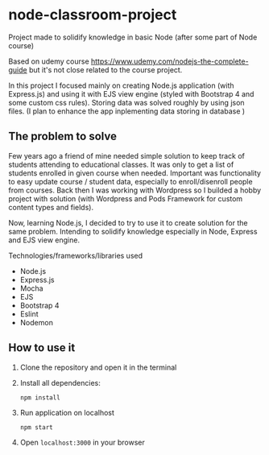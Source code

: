 # node-classroom-project

Project made to solidify knowledge in basic Node (after some part of Node course)

Based on udemy course https://www.udemy.com/nodejs-the-complete-guide but it's not close related to the course project.

In this project I focused mainly on creating Node.js application (with Express.js) and using it with EJS view engine (styled with Bootstrap 4 and some custom css rules). Storing data was solved roughly by using json files. (I plan to enhance the app inplementing data storing in database )

## The problem to solve

Few years ago a friend of mine needed simple solution to keep track of students attending to educational classes. It was only to get a list of students enrolled in given course when needed. Important was functionality to easy update course / student data, especially to enroll/disenroll people from courses. Back then I was working with Wordpress so I builded a hobby project with solution (with Wordpress and Pods Framework for custom content types and fields).

Now, learning Node.js, I decided to try to use it to create solution for the same problem. Intending to solidify knowledge especially in Node, Express and EJS view engine.

Technologies/frameworks/libraries used

-   Node.js
-   Express.js
-   Mocha
-   EJS
-   Bootstrap 4
-   Eslint
-   Nodemon

## How to use it

1. Clone the repository and open it in the terminal

2. Install all dependencies:

    ```
    npm install
    ```

3. Run application on localhost

    ```
    npm start
    ```

4. Open `localhost:3000` in your browser
